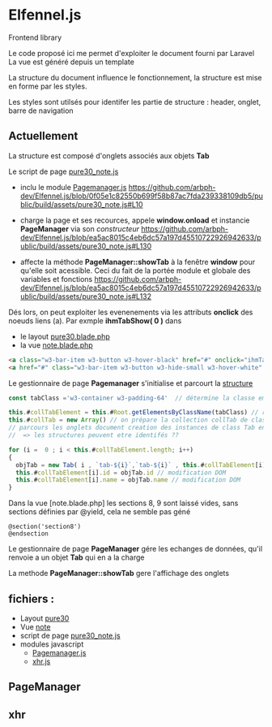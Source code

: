 # Elfennel.js
Frontend library

Le code proposé ici me permet d'exploiter le document fourni par Laravel 
La vue est généré depuis un template

La structure du document influence le fonctionnement, la structure est mise en forme par les styles.

Les styles sont utilsés pour identifer les partie de structure : header, onglet, barre de navigation


## Actuellement

La structure est composé d'onglets associés aux objets **Tab**

Le script de page [pure30_note.js](./html/pure30_note.js) 

- inclu le module [Pagemanager.js](./public/build/assets/modules/PageManager.js)
https://github.com/arbph-dev/Elfennel.js/blob/0f05e1c82550b699f58b87ac7fda239338109db5/public/build/assets/pure30_note.js#L10

- charge la page et ses recources, appele **window.onload** et instancie **PageManager** via son *constructeur*
https://github.com/arbph-dev/Elfennel.js/blob/ea5ac8015c4eb6dc57a197d45510722926942633/public/build/assets/pure30_note.js#L130

- affecte la méthode **PageManager::showTab** à la fenêtre **window** pour qu'elle soit acessible. Ceci du fait de la portée module et globale des variables et fonctions
https://github.com/arbph-dev/Elfennel.js/blob/ea5ac8015c4eb6dc57a197d45510722926942633/public/build/assets/pure30_note.js#L132

Dés lors, on peut exploiter les evenenements via les attributs **onclick** des noeuds liens (a). 
Par exmple **ihmTabShow( 0 )** dans
- le layout [pure30.blade.php](./resources/views/layouts/pure30.blade.php)
- la vue [note.blade.php](./resources/views/note.blade.php)

```html
<a class="w3-bar-item w3-button w3-hover-black" href="#" onclick="ihmTabShow( 0 )">Link</a>
<a href="#" class="w3-bar-item w3-button w3-hide-small w3-hover-white" onclick="ihmTabShow( 0 )">Tab-0</a>
```

Le gestionnaire de page **Pagemanager** s'initialise et parcourt la [structure](./docs/structure.md)
```js
const tabClass ='w3-container w3-padding-64'  // détermine la classe employée pour les onglets

this.#collTabElement = this.#Root.getElementsByClassName(tabClass) // recupere tous les onglets document
this.#collTab = new Array() // on prépare la collection collTab de class Tab
// parcours les onglets document creation des instances de class Tab en memoire
//  => les structures peuvent etre identifés ??

for (i =  0 ; i < this.#collTabElement.length; i++) 
{
  objTab = new Tab( i , `tab-${i}`,`tab-${i}` , this.#collTabElement[i] );this.#collTab.push(objTab) //creation des instances de class Tab en memoire
  this.#collTabElement[i].id = objTab.id // modification DOM
  this.#collTabElement[i].name = objTab.name // modification DOM
}
```




Dans la vue [note.blade.php] les sections 8, 9 sont laissé vides, sans sections définies par @yield, cela ne semble pas géné
```blade
@section('section8')
@endsection
```



Le gestionnaire de page **PageManager**  gére les echanges de données, qu'il renvoie a un objet **Tab** qui en a la charge

La methode **PageManager::showTab** gere l'affichage des onglets 





## fichiers : 
- Layout
  [pure30](./resources/views/layouts/pure30.blade.php)
- Vue
  [note](./resources/views/note.blade.php)
- script de page
  [pure30_note.js](./public/build/assets/pure30_note.js)
- modules javascript
  - [Pagemanager.js](./public/build/assets/modules/PageManager.js)
  - [xhr.js](./public/build/assets/modules/xhr.js)




## PageManager
## xhr
